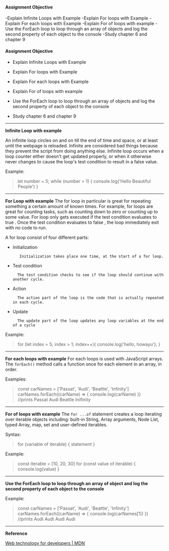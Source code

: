 #### Assignment Objective
-Explain Infinite Loops with Example
-Explain For loops with Example
-Explain For each loops with Example
-Explain For of loops with example
-Use the ForEach loop to loop through an array of objects and log the second property of each object to the console
-Study chapter 6 and chapter 9

#### Assignment Objective

-   Explain Infinite Loops with Example
    
-   Explain For loops with Example
    
-   Explain For each loops with Example
    
-   Explain For of loops with example
    
-   Use the ForEach loop to loop through an array of objects and log the second property of each object to the console
    
-   Study chapter 6 and chapter 9

****
**Infinite Loop with example**

An infinite loop circles on and on till the end of time and space, or at least until the webpage is reloaded. Infinite are considered bad things because they prevent the script from doing anything else.
Infinite loop occurs when a loop counter either doesn't get updated properly, or when it otherwise never changes to cause the loop's test condition to result in a false value.

Example:
>let number = 5;
  while (number > 1) {
console.log('Hello Beautiful People')
}

****
**For Loop with example**
The for loop in particular is great for repeating something a certain amount of known times. For example, for loops are great for counting tasks, such as counting down to zero or counting up to some value.
For loop only gets executed if the test condition evaluates
to true . Once the test condition evaluates to false , the loop immediately exit with no code to run.

   A for loop consist of four different parts:

- Initialization
	
		 Initialization takes place one time, at the start of a for loop.
- Test condition
		
		The test condition checks to see if the loop should continue with another cycle.
- Action

		The action part of the loop is the code that is actually repeated in each cycle.
- Update

		The update part of the loop updates any loop variables at the end of a cycle

Example:

>for (let index = 5; index > 1; index++){
console.log('hello, howayu');
}

****
**For each loops with example**
For each loops is used with JavaScript arrays. The <code>forEach()</code> method calls a function once for each element in an array, in order.

Examples:
>const carNames = ['Passat', 'Audi', 'Beattle', 'Infinity']
carNames.forEach((carName) => { 
console.log(carName)
})         
//prints
 Passat
 Audi
 Beattle
 Inifinity
	     

****
**For of loops with example**
The <code>for ...of</code>  statement creates a loop iterating over iterable objects including: built-in String, Array arguments, Node List, typed Array, map, set and user-defined iterables.

Syntax: 
>for  (variable of iterable)  {
statement
}

Example:
>const iterable = [10, 20, 30]
for (const value of iterable) {
console.log(value)
}


****
**Use the ForEach loop to loop through an array of object and log the second property of each object to the console**

Example:
>const carNames = ['Passat', 'Audi', 'Beattle', 'Infinity']
carNames.forEach((carName) => { 
console.log(carNames[1])
})
//prints
Audi
Audi
Audi
Audi


****
**Reference**

[Web technology for developers | MDN]((https://developer.mozilla.org/en-US/docs/Web))





